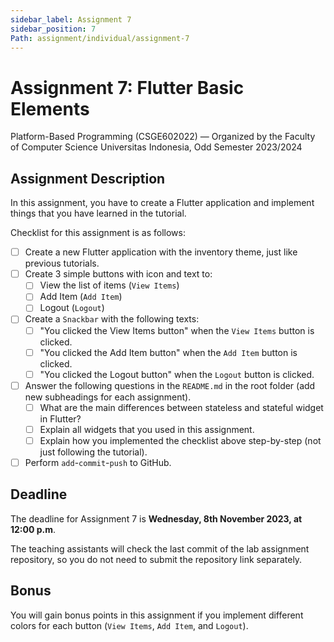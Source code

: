 ```yaml
---
sidebar_label: Assignment 7
sidebar_position: 7
Path: assignment/individual/assignment-7
---
```


# Assignment 7: Flutter Basic Elements

Platform-Based Programming (CSGE602022) — Organized by the Faculty of Computer Science Universitas Indonesia, Odd Semester 2023/2024

## Assignment Description

In this assignment, you have to create a Flutter application and implement things that you have learned in the tutorial.

Checklist for this assignment is as follows:

- [ ] Create a new Flutter application with the inventory theme, just like previous tutorials.
- [ ] Create 3 simple buttons with icon and text to:
    - [ ] View the list of items (`View Items`)
    - [ ] Add Item (`Add Item`)
    - [ ] Logout (`Logout`)
- [ ] Create a `Snackbar` with the following texts:
    - [ ] "You clicked the View Items button" when the `View Items` button is clicked.
    - [ ] "You clicked the Add Item button" when the `Add Item` button is clicked.
    - [ ] "You clicked the Logout button" when the `Logout` button is clicked.
- [ ] Answer the following questions in the `README.md` in the root folder (add new subheadings for each assignment).
    - [ ] What are the main differences between stateless and stateful widget in Flutter?
    - [ ] Explain all widgets that you used in this assignment.
    - [ ] Explain how you implemented the checklist above step-by-step (not just following the tutorial).
- [ ] Perform `add`-`commit`-`push` to GitHub.

## Deadline

The deadline for Assignment 7 is **Wednesday, 8th November 2023, at 12:00 p.m**.

The teaching assistants will check the last commit of the lab assignment repository, so you do not need to submit the repository link separately.

## Bonus

You will gain bonus points in this assignment if you implement different colors for each button (`View Items`, `Add Item`, and `Logout`).
